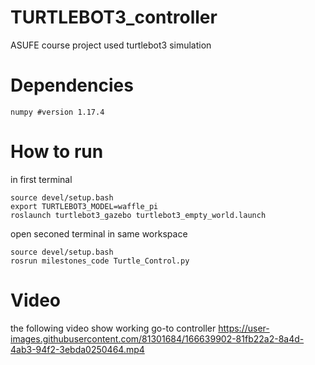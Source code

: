 # TURTLEBOT3_controller
ASUFE course project used turtlebot3 simulation
# Dependencies 
```
numpy #version 1.17.4
```
# How to run
in first terminal </br>
```
source devel/setup.bash
export TURTLEBOT3_MODEL=waffle_pi
roslaunch turtlebot3_gazebo turtlebot3_empty_world.launch 
```
open seconed terminal in same workspace
```
source devel/setup.bash
rosrun milestones_code Turtle_Control.py
```
# Video
the following video show working go-to controller
https://user-images.githubusercontent.com/81301684/166639902-81fb22a2-8a4d-4ab3-94f2-3ebda0250464.mp4



